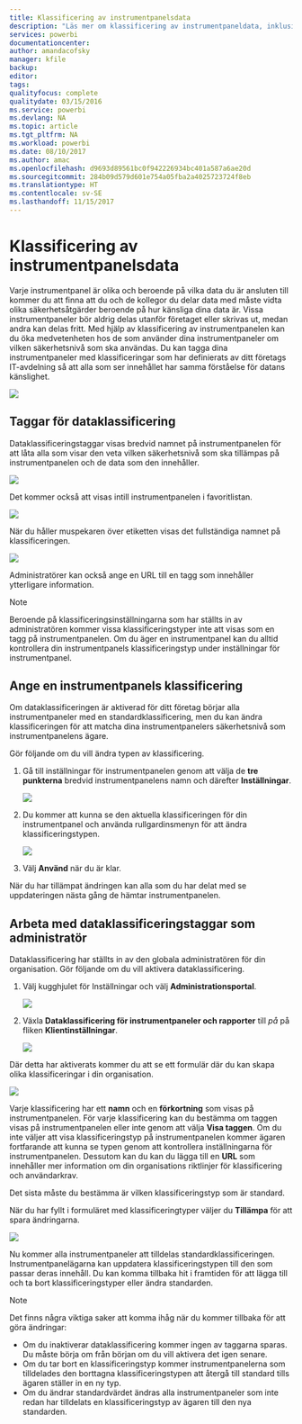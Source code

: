 ```yaml
---
title: Klassificering av instrumentpanelsdata
description: "Läs mer om klassificering av instrumentpaneldata, inklusive hur en administratör ska ställa in den och hur instrumentpanelens ägare kan ändra klassificeringen."
services: powerbi
documentationcenter: 
author: amandacofsky
manager: kfile
backup: 
editor: 
tags: 
qualityfocus: complete
qualitydate: 03/15/2016
ms.service: powerbi
ms.devlang: NA
ms.topic: article
ms.tgt_pltfrm: NA
ms.workload: powerbi
ms.date: 08/10/2017
ms.author: amac
ms.openlocfilehash: d9693d89561bc0f942226934bc401a587a6ae20d
ms.sourcegitcommit: 284b09d579d601e754a05fba2a4025723724f8eb
ms.translationtype: HT
ms.contentlocale: sv-SE
ms.lasthandoff: 11/15/2017
---
```

# <a name="dashboard-data-classification"></a>Klassificering av instrumentpanelsdata
Varje instrumentpanel är olika och beroende på vilka data du är ansluten till kommer du att finna att du och de kollegor du delar data med måste vidta olika säkerhetsåtgärder beroende på hur känsliga dina data är. Vissa instrumentpaneler bör aldrig delas utanför företaget eller skrivas ut, medan andra kan delas fritt. Med hjälp av klassificering av instrumentpanelen kan du öka medvetenheten hos de som använder dina instrumentpaneler om vilken säkerhetsnivå som ska användas. Du kan tagga dina instrumentpaneler med klassificeringar som har definierats av ditt företags IT-avdelning så att alla som ser innehållet har samma förståelse för datans känslighet.

![](media/service-data-classification/dashboard_tagged_as_hbi.png)

## <a name="data-classification-tags"></a>Taggar för dataklassificering
Dataklassificeringstaggar visas bredvid namnet på instrumentpanelen för att låta alla som visar den veta vilken säkerhetsnivå som ska tillämpas på instrumentpanelen och de data som den innehåller.

![](media/service-data-classification/tag_next_to_title.png)

Det kommer också att visas intill instrumentpanelen i favoritlistan.

![](media/service-data-classification/tag_on_dashboard_tile.png)

När du håller muspekaren över etiketten visas det fullständiga namnet på klassificeringen.

![](media/service-data-classification/tag_tooltip.png)

Administratörer kan också ange en URL till en tagg som innehåller ytterligare information.

> [!NOTE]
> Beroende på klassificeringsinställningarna som har ställts in av administratören kommer vissa klassificeringstyper inte att visas som en tagg på instrumentpanelen. Om du äger en instrumentpanel kan du alltid kontrollera din instrumentpanels klassificeringstyp under inställningar för instrumentpanel.
> 
> 

## <a name="setting-a-dashboards-classification"></a>Ange en instrumentpanels klassificering
Om dataklassificeringen är aktiverad för ditt företag börjar alla instrumentpaneler med en standardklassificering, men du kan ändra klassificeringen för att matcha dina instrumentpanelers säkerhetsnivå som instrumentpanelens ägare.

Gör följande om du vill ändra typen av klassificering.

1. Gå till inställningar för instrumentpanelen genom att välja de **tre punkterna** bredvid instrumentpanelens namn och därefter **Inställningar**.
   
    ![](media/service-data-classification/dashboard_settings.png)
2. Du kommer att kunna se den aktuella klassificeringen för din instrumentpanel och använda rullgardinsmenyn för att ändra klassificeringstypen.
   
    ![](media/service-data-classification/classification_setting_dropdown.png)
3. Välj **Använd** när du är klar.

När du har tillämpat ändringen kan alla som du har delat med se uppdateringen nästa gång de hämtar instrumentpanelen.

## <a name="working-with-data-classification-tags-as-an-admin"></a>Arbeta med dataklassificeringstaggar som administratör
Dataklassificering har ställts in av den globala administratören för din organisation. Gör följande om du vill aktivera dataklassificering.

1. Välj kugghjulet för Inställningar och välj **Administrationsportal**.
   
    ![](media/service-data-classification/admin_portal_in_settings.png)
2. Växla **Dataklassificering för instrumentpaneler och rapporter** till *på* på fliken **Klientinställningar**.
   
    ![](media/service-data-classification/data_classification_switch_location.png)

Där detta har aktiverats kommer du att se ett formulär där du kan skapa olika klassificeringar i din organisation.

![](media/service-data-classification/blank_classification_form.png)

Varje klassificering har ett **namn** och en **förkortning** som visas på instrumentpanelen. För varje klassificering kan du bestämma om taggen visas på instrumentpanelen eller inte genom att välja **Visa taggen**. Om du inte väljer att visa klassificeringstyp på instrumentpanelen kommer ägaren fortfarande att kunna se typen genom att kontrollera inställningarna för instrumentpanelen. Dessutom kan du kan du lägga till en **URL** som innehåller mer information om din organisations riktlinjer för klassificering och användarkrav.  

Det sista måste du bestämma är vilken klassificeringstyp som är standard.  

När du har fyllt i formuläret med klassificeringtyper väljer du **Tillämpa** för att spara ändringarna.

![](media/service-data-classification/filled_in_classification_form.png)

Nu kommer alla instrumentpaneler att tilldelas standardklassificeringen. Instrumentpanelägarna kan uppdatera klassificeringstypen till den som passar deras innehåll. Du kan komma tillbaka hit i framtiden för att lägga till och ta bort klassificeringstyper eller ändra standarden.  

> [!NOTE]
> Det finns några viktiga saker att komma ihåg när du kommer tillbaka för att göra ändringar:
> 
> * Om du inaktiverar dataklassificering kommer ingen av taggarna sparas. Du måste börja om från början om du vill aktivera det igen senare.  
> * Om du tar bort en klassificeringstyp kommer instrumentpanelerna som tilldelades den borttagna klassificeringstypen att återgå till standard tills ägaren ställer in en ny typ.  
> * Om du ändrar standardvärdet ändras alla instrumentpaneler som inte redan har tilldelats en klassificeringstyp av ägaren till den nya standarden.
> 
> 

